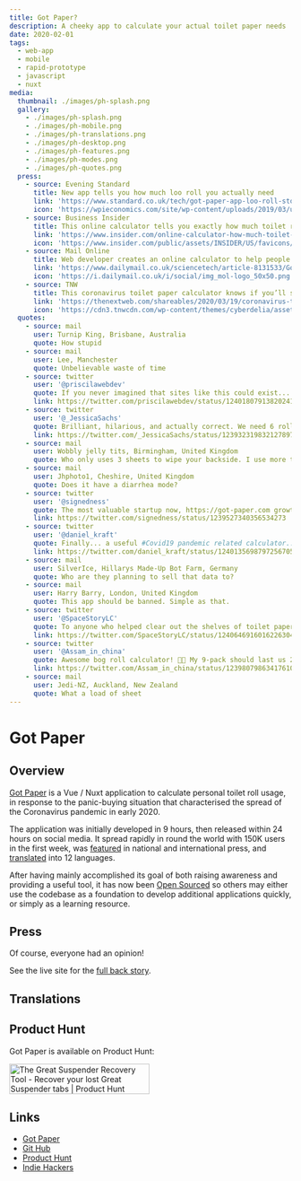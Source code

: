 ```yaml
---
title: Got Paper?
description: A cheeky app to calculate your actual toilet paper needs
date: 2020-02-01
tags:
  - web-app
  - mobile
  - rapid-prototype
  - javascript
  - nuxt
media:
  thumbnail: ./images/ph-splash.png
  gallery:
    - ./images/ph-splash.png
    - ./images/ph-mobile.png
    - ./images/ph-translations.png
    - ./images/ph-desktop.png
    - ./images/ph-features.png
    - ./images/ph-modes.png
    - ./images/ph-quotes.png
  press:
    - source: Evening Standard
      title: New app tells you how much loo roll you actually need
      link: 'https://www.standard.co.uk/tech/got-paper-app-loo-roll-stockpile-covid19-shutdown-a4392831.html'
      icon: 'https://wpieconomics.com/site/wp-content/uploads/2019/03/unnamed.jpg'
    - source: Business Insider
      title: This online calculator tells you exactly how much toilet roll you actually need to buy
      link: 'https://www.insider.com/online-calculator-how-much-toilet-roll-you-need-2020-3'
      icon: 'https://www.insider.com/public/assets/INSIDER/US/favicons/android-chrome-192x192.png'
    - source: Mail Online
      title: Web developer creates an online calculator to help people work out the right amount of toilet roll to last them through any length of quarantine during coronavirus crisis
      link: 'https://www.dailymail.co.uk/sciencetech/article-8131533/Got-Paper-aims-help-people-buy-right-bog-roll.html'
      icon: 'https://i.dailymail.co.uk/i/social/img_mol-logo_50x50.png'
    - source: TNW
      title: This coronavirus toilet paper calculator knows if you’ll survive the quarantine
      link: 'https://thenextweb.com/shareables/2020/03/19/coronavirus-toilet-calculator/'
      icon: 'https://cdn3.tnwcdn.com/wp-content/themes/cyberdelia/assets/icons/favicon-96x96.png'
  quotes:
    - source: mail
      user: Turnip King, Brisbane, Australia
      quote: How stupid
    - source: mail
      user: Lee, Manchester
      quote: Unbelievable waste of time
    - source: twitter
      user: '@priscilawebdev'
      quote: If you never imagined that sites like this could exist... you were wrong 
      link: https://twitter.com/priscilawebdev/status/1240180791382024198
    - source: twitter
      user: '@_JessicaSachs'
      quote: Brilliant, hilarious, and actually correct. We need 6 rolls for a 2 week quarantine 💩😂
      link: https://twitter.com/_JessicaSachs/status/1239323198321278976
    - source: mail
      user: Wobbly jelly tits, Birmingham, United Kingdom
      quote: Who only uses 3 sheets to wipe your backside. I use more then that for sure.
    - source: mail
      user: Jhphoto1, Cheshire, United Kingdom
      quote: Does it have a diarrhea mode?
    - source: twitter
      user: '@signedness'
      quote: The most valuable startup now, https://got-paper.com growth potential insane. Invest now. #Coron
      link: https://twitter.com/signedness/status/1239527340356534273
    - source: twitter
      user: '@daniel_kraft'
      quote: Finally... a useful #Covid19 pandemic related calculator... 
      link: https://twitter.com/daniel_kraft/status/1240135698797256705
    - source: mail
      user: SilverIce, Hillarys Made-Up Bot Farm, Germany
      quote: Who are they planning to sell that data to?
    - source: mail
      user: Harry Barry, London, United Kingdom
      quote: This app should be banned. Simple as that.
    - source: twitter
      user: '@SpaceStoryLC'
      quote: To anyone who helped clear out the shelves of toilet paper ... here’s a useful website to help quantify just how much of an ass you ar
      link: https://twitter.com/SpaceStoryLC/status/1240646916016226304
    - source: twitter
      user: '@Assam_in_china'
      quote: Awesome bog roll calculator! 🚽🧻 My 9-pack should last us 2+ weeks... 🙌
      link: https://twitter.com/Assam_in_china/status/1239807986341761024
    - source: mail
      user: Jedi-NZ, Auckland, New Zealand
      quote: What a load of sheet
---
```


# Got Paper

## Overview

[Got Paper](https://got-paper.com) is a Vue / Nuxt application to calculate personal toilet roll usage, in response to the panic-buying situation that characterised the spread of the Coronavirus pandemic in early 2020.

The application was initially developed in 9 hours, then released within 24 hours on social media. It spread rapidly in round the world with 150K users in the first week, was [featured](https://got-paper.com/press) in national and international press, and [translated](https://got-paper.com/translations)  into 12 languages.

After having mainly accomplished its goal of both raising awareness and providing a useful tool, it has now been [Open Sourced](https://github.com/davestewart/got-paper) so others may either use the codebase as a foundation to develop additional applications quickly, or simply as a learning resource.


## Press

Of course, everyone had an opinion!

See the live site for the [full back story](https://got-paper.com/about).

## Translations

<MediaVideo
  src="https://www.youtube.com/embed/z1726EC9H_Q"
  width="560"
  height="315"
/>

## Product Hunt

Got Paper is available on Product Hunt:

<a href="https://www.producthunt.com/posts/the-great-suspender-recovery-tool?utm_source=badge-featured&utm_medium=badge&utm_souce=badge-the-great-suspender-recovery-tool" target="_blank"><img src="https://api.producthunt.com/widgets/embed-image/v1/featured.svg?post_id=283498" alt="The Great Suspender Recovery Tool - Recover your lost Great Suspender tabs | Product Hunt" style="width: 250px; height: 54px;" width="250" height="54" /></a>

## Links

- [Got Paper](https://got-paper.app)
- [Git Hub](https://github.com/davestewart/got-paper)
- [Product Hunt](https://www.producthunt.com/posts/got-paper)
- [Indie Hackers](https://www.indiehackers.com/product/got-paper)


